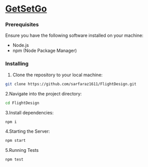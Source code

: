 # [GetSetGo](flight-design.vercel.app)


### Prerequisites

Ensure you have the following software installed on your machine:

- Node.js
- npm (Node Package Manager)

### Installing

1. Clone the repository to your local machine:

```bash
git clone https://github.com/sarfaraz1611/FlightDesign.git
```

2.Navigate into the project directory:
```bash 
cd FlightDesign
```


3.Install dependencies:
```bash 
npm i
```

4.Starting the Server:
```bash
npm start
```

5.Running Tests
```bash 
npm test
```
